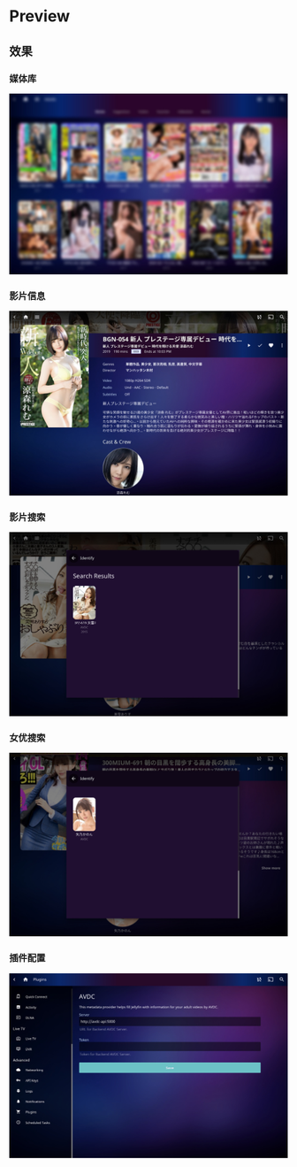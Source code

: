 # Preview

## 效果

### 媒体库

![](media.jpg)

### 影片信息

![](video.jpg)

### 影片搜索

![](search.jpg)

### 女优搜索

![](actress.jpg)

### 插件配置

![](config.jpg)
